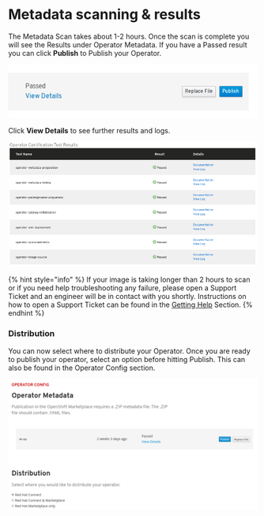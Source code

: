 # Metadata scanning & results

The Metadata Scan takes about 1-2 hours. Once the scan is complete you will see the Results under Operator Metadata. If you have a Passed result you can click **Publish** to Publish your Operator.

![](../.gitbook/assets/mongo1%20%281%29.png)

Click **View Details** to see further results and logs.

![](../.gitbook/assets/op5.png)

{% hint style="info" %}
If your image is taking longer than 2 hours to scan or if you need help troubleshooting any failure, please open a Support Ticket and an engineer will be in contact with you shortly. Instructions on how to open a Support Ticket can be found in the [Getting Help](https://redhat-connect.gitbook.io/partner-guide-for-red-hat-openshift-and-container/tools-and-resources/getting-help) Section.
{% endhint %}

### Distribution

You can now select where to distribute your Operator. Once you are ready to publish your operator, select an option before hitting Publish. This can also be found in the Operator Config section. 

![](../.gitbook/assets/dist2.png)

